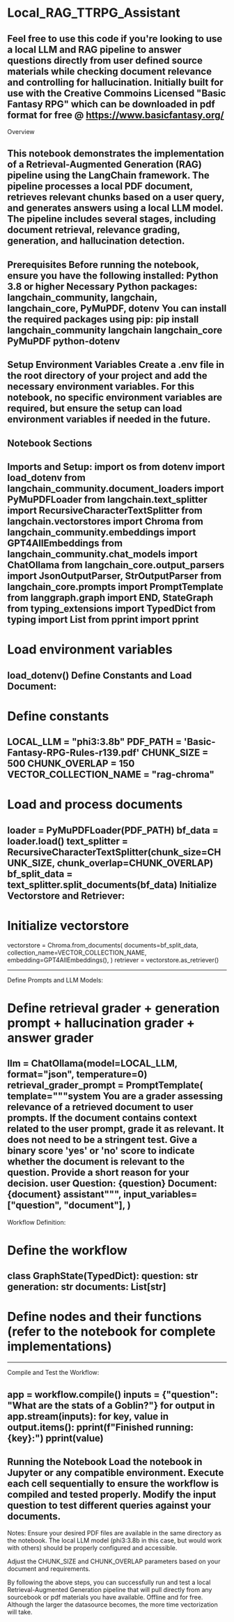 # Local_RAG_TTRPG_Assistant
Feel free to use this code if you're looking to use a local LLM and RAG pipeline to answer questions directly from user defined source materials while checking document relevance and controlling for hallucination. Initially built for use with the Creative Commoins Licensed "Basic Fantasy RPG" which can be downloaded in pdf format for free @ https://www.basicfantasy.org/
-----------------------------------------------------------
Overview

This notebook demonstrates the implementation of a Retrieval-Augmented Generation (RAG) pipeline using the LangChain framework. The pipeline processes a local PDF document, retrieves relevant chunks based on a user query, and generates answers using a local LLM model. The pipeline includes several stages, including document retrieval, relevance grading, generation, and hallucination detection.
---------------------------------------------------------------
Prerequisites
Before running the notebook, ensure you have the following installed:
Python 3.8 or higher
Necessary Python packages: langchain_community, langchain, langchain_core, PyMuPDF, dotenv
You can install the required packages using pip:
pip install langchain_community langchain langchain_core PyMuPDF python-dotenv
------------------------------------------------------------------------------------------
Setup Environment Variables
Create a .env file in the root directory of your project and add the necessary environment variables. For this notebook, no specific environment variables are required, but ensure the setup can load environment variables if needed in the future.
--------------------------
   Notebook Sections
------------------------
Imports and Setup:
import os
from dotenv import load_dotenv
from langchain_community.document_loaders import PyMuPDFLoader
from langchain.text_splitter import RecursiveCharacterTextSplitter
from langchain.vectorstores import Chroma
from langchain_community.embeddings import GPT4AllEmbeddings
from langchain_community.chat_models import ChatOllama
from langchain_core.output_parsers import JsonOutputParser, StrOutputParser
from langchain_core.prompts import PromptTemplate
from langgraph.graph import END, StateGraph
from typing_extensions import TypedDict
from typing import List
from pprint import pprint
------------------------------------------------------------
# Load environment variables
load_dotenv()
Define Constants and Load Document:
-----------------------------------------------------------------
# Define constants
LOCAL_LLM = "phi3:3.8b"
PDF_PATH = 'Basic-Fantasy-RPG-Rules-r139.pdf'
CHUNK_SIZE = 500
CHUNK_OVERLAP = 150
VECTOR_COLLECTION_NAME = "rag-chroma"
--------------------------------------------------------------------
# Load and process documents
loader = PyMuPDFLoader(PDF_PATH)
bf_data = loader.load()
text_splitter = RecursiveCharacterTextSplitter(chunk_size=CHUNK_SIZE, chunk_overlap=CHUNK_OVERLAP)
bf_split_data = text_splitter.split_documents(bf_data)
Initialize Vectorstore and Retriever:
---------------------------------------------------------------------
# Initialize vectorstore
vectorstore = Chroma.from_documents(
    documents=bf_split_data,
    collection_name=VECTOR_COLLECTION_NAME,
    embedding=GPT4AllEmbeddings(),
)
retriever = vectorstore.as_retriever()

-----------------------------------------------------------------------------------
Define Prompts and LLM Models:

# Define retrieval grader + generation prompt + hallucination grader + answer grader
llm = ChatOllama(model=LOCAL_LLM, format="json", temperature=0)
retrieval_grader_prompt = PromptTemplate(
    template="""system You are a grader assessing relevance of a retrieved document to user prompts. 
    If the document contains context related to the user prompt, grade it as relevant. 
    It does not need to be a stringent test. 
    Give a binary score 'yes' or 'no' score to indicate whether the document is relevant to the question. 
    Provide a short reason for your decision. 
    user Question: {question}
    Document: {document}
    assistant""",
    input_variables=["question", "document"],
)
-----------------------------------------------------------------------------------------
Workflow Definition:

# Define the workflow
class GraphState(TypedDict):
    question: str
    generation: str
    documents: List[str]
-------------------------------------------------------------------------------------------
# Define nodes and their functions (refer to the notebook for complete implementations)
-------------------------------------------------------------------------------------------
Compile and Test the Workflow:

app = workflow.compile()
inputs = {"question": "What are the stats of a Goblin?"}
for output in app.stream(inputs):
    for key, value in output.items():
        pprint(f"Finished running: {key}:")
        pprint(value)
--------------------------------------------------------------------------
Running the Notebook
Load the notebook in Jupyter or any compatible environment.
Execute each cell sequentially to ensure the workflow is compiled and tested properly.
Modify the input question to test different queries against your documents.
-----------------------------------------------------------------------------------------
Notes:
Ensure your desired PDF files are available in the same directory as the notebook.
The local LLM model (phi3:3.8b in this case, but would work with others) should be properly configured and accessible.

Adjust the CHUNK_SIZE and CHUNK_OVERLAP parameters based on your document and requirements.

By following the above steps, you can successfully run and test a local Retrieval-Augmented Generation pipeline that will pull directly from any sourcebook or pdf materials you have available. Offline and for free. Although the larger the datasource becomes, the more time vectorization will take.
